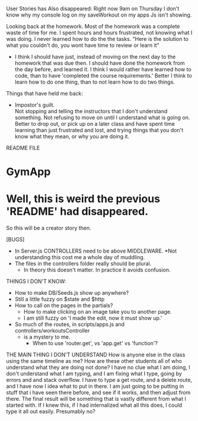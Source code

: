 User Stories has Also disappeared:
Right now 9am on Thursday I don't know why my console log on my saveWorkout on my apps Js isn't showing.



Looking back at the homework.
Most of the homework was a complete waste of time for me.
I spent hours and hours frustrated, not knowing what I was doing.
I never learned how to do the the tasks.
"Here is the solution to what you couldn't do, you wont have time to review or learn it"
- I think I should have just, instead of moving on the next day to the homework that was due then.  I should have done the homework from the day before, and learned it.
I think I would rather have learned how to code, than to have 'completed the course requirements.'
Better I think to learn how to do one thing, than to not learn how to do two things.

Things that have held me back:
- Impostor's guilt.  
Not stopping and telling the instructors that I don't understand something. Not refusing to move on until I understand what is going on.
Better to drop out, or pick up on a later class and have spent time learning than just frustrated and lost, and trying things that you don't know what they mean, or why you are doing it.


README FILE

# GymApp

# Well, this is weird the previous 'README' had disappeared.
So this will be a creator story then.

[BUGS]
- In Server.js CONTROLLERS need to be above MIDDLEWARE.
  *Not understanding this cost me a whole day of muddling.
- The files in the controllers folder really should be plural.  
  * In theory this doesn't matter.  In practice it avoids confusion.




THINGS I DON'T KNOW:
- How to make DB/Seeds.js show up anywhere?
- Still a little fuzzy on $state and $http
- How to call on the pages in the partials?  
  * How to make clicking on an image take you to another page.
  * I am still fuzzy on 'I made the edit, now it must show up.'
- So much of the routes, in scripts/apps.js and controllers/workoutsController
  * is a mystery to me.
    + When to use 'router.get', vs 'app.get' vs 'function'?


THE MAIN THING I DON'T UNDERSTAND
How is anyone else in the class using the same timeline as me?
How are these other students all of who understand what they are doing not done?
I have no clue what I am doing, I don't understand what I am typing, and I am fixing what I type, going by errors and and stack overflow.
I have to type a get route, and a delete route, and I have now I idea what to put in there.  I am just going to be putting in stuff that i have seen there before, and see if it works, and then adjust from there.  The final result will be something that is vastly different from what I started with.
If I knew this, if I had internalized what all this does, I could type it all out easily.  Presumably no?
